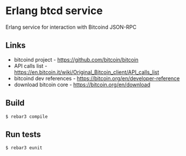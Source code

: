 Erlang btcd service
=====

Erlang service for interaction with Bitcoind JSON-RPC

Links
-----

* bitcoind project - https://github.com/bitcoin/bitcoin
* API calls list - https://en.bitcoin.it/wiki/Original_Bitcoin_client/API_calls_list
* bitcoind dev references - https://bitcoin.org/en/developer-reference
* download bitcoin core - https://bitcoin.org/en/download


Build
-----

```
$ rebar3 compile
```

Run tests
-----

```
$ rebar3 eunit
```
